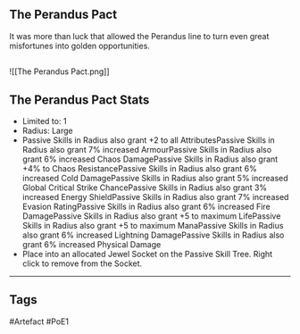 ## The Perandus Pact
It was more than luck that allowed the Perandus line
to turn even great misfortunes into golden
opportunities.
##
![[The Perandus Pact.png]]
## The Perandus Pact Stats
- Limited to: 1
- Radius: Large
- Passive Skills in Radius also grant +2 to all AttributesPassive Skills in Radius also grant 7% increased ArmourPassive Skills in Radius also grant 6% increased Chaos DamagePassive Skills in Radius also grant +4% to Chaos ResistancePassive Skills in Radius also grant 6% increased Cold DamagePassive Skills in Radius also grant 5% increased Global Critical Strike ChancePassive Skills in Radius also grant 3% increased Energy ShieldPassive Skills in Radius also grant 7% increased Evasion RatingPassive Skills in Radius also grant 6% increased Fire DamagePassive Skills in Radius also grant +5 to maximum LifePassive Skills in Radius also grant +5 to maximum ManaPassive Skills in Radius also grant 6% increased Lightning DamagePassive Skills in Radius also grant 6% increased Physical Damage
- Place into an allocated Jewel Socket on the Passive Skill Tree. Right click to remove from the Socket.


---
## Tags
#Artefact
#PoE1